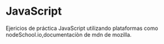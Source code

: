 # JavaScript
Ejericios de práctica JavaScript utilizando plataformas como nodeSchool.io,documentaciòn de mdn de mozilla.
